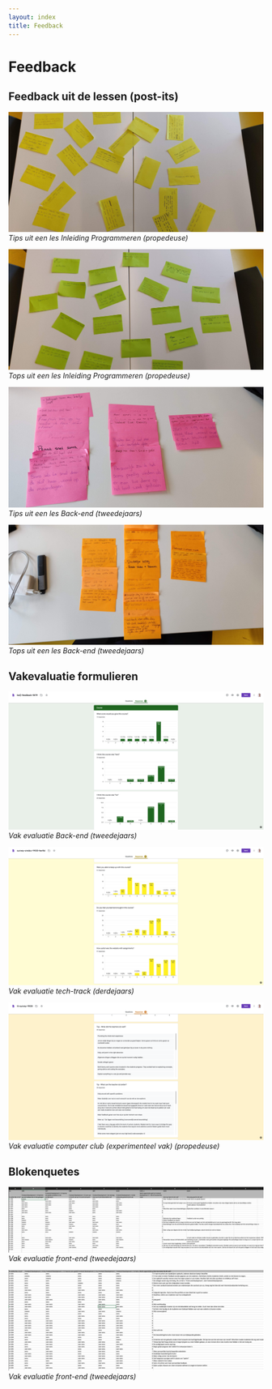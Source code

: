 ```yaml
---
layout: index
title: Feedback
---
```


# Feedback

## Feedback uit de lessen (post-its)

![Feedback-1](/bijlage/photos/feedback-1.jpg)
*Tips uit een les Inleiding Programmeren (propedeuse)*

![Feedback-2](/bijlage/photos/feedback-2.jpg)
*Tops uit een les Inleiding Programmeren (propedeuse)*

![Feedback-3](/bijlage/photos/feedback-3.jpg)
*Tips uit een les Back-end (tweedejaars)*

![Feedback-4](/bijlage/photos/feedback-4.jpg)
*Tops uit een les Back-end (tweedejaars)*

## Vakevaluatie formulieren

![Course feedback-1](/bijlage/screenshots/course-feedback-1.png)
*Vak evaluatie Back-end (tweedejaars)*

![Course feedback-2](/bijlage/screenshots/course-feedback-2.png)
*Vak evaluatie tech-track (derdejaars)*

![Course feedback-3](/bijlage/screenshots/course-feedback-3.png)
*Vak evaluatie computer club (experimenteel vak) (propedeuse)*

## Blokenquetes
![Blok feedback-1](/bijlage/screenshots/blok-feedback-1.png)
*Vak evaluatie front-end (tweedejaars)*

![Blok feedback-2](/bijlage/screenshots/blok-feedback-2.png)
*Vak evaluatie front-end (tweedejaars)*
